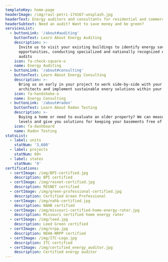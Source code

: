 ```yaml
---
templateKey: home-page
headerImage: /img/raul-petri-174167-unsplash.jpg
headerText: Energy auditors and consultants for residential and commercial spaces
headerSubtext: Need an audit? Want to save money and be green?
servicesList:
  - buttonLink: '/about#auditing'
    buttonText: Learn About Energy Auditing
    description: >-
      Invite us to visit your existing buildings to identify energy saving
      opportunities, conducting specialized and nationally recognized energy
      audits
    icon: fa-check-square-o
    name: Energy Auditing
  - buttonLink: '/about#consulting'
    buttonText: Learn About Energy Consulting
    description: >-
      Bring us on early in your project to work side-by-side with your
      architects and implement sustainable enery solutions within your budget
    icon: fa-handshake-o
    name: Energy Consulting
  - buttonLink: '/about#radon'
    buttonText: Learn About Radon Testing
    description: >-
      Buying a home or need to evaluate an older property? We can measure radon
      levels and give you solutions for keeping your basements free of radon
    icon: fa-dashboard
    name: Radon Testing
statsList:
  - label: units
    statNum: '3,600'
  - label: projects
    statNum: 60+
  - label: states
    statNum: '9'
certifications:
  - certImage: /img/BPI-certified.jpg
    description: BPI certified
  - certImage: /img/resnet-certified.jpg
    description: RESNET certified
  - certImage: /img/green-professional-certified.jpg
    description: Certified Green Professional
  - certImage: /img/nahb-certified.jpg
    description: NAHB certified
  - certImage: /img/missouri-certified-home-energy-rater.jpg
    description: Missouri certified home energy rater
  - certImage: /img/leed.jpg
    description: Leed Green certified
  - certImage: /img/nrpp.jpg
    description: NEHA-NRPP certified
  - certImage: /img/ITC-Logo.jpg
    description: ITC certified
  - certImage: /img/certified_energy_auditor.jpg
    description: Certified energy auditor
---
```


